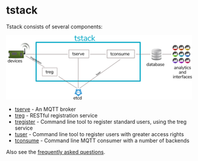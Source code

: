 # tstack

Tstack consists of several components:

<img src="tstack.png"  width="600px" />

* [tserve](tserve.md) - An MQTT broker
* [treg](treg.md) - RESTful registration service
* [tregister](tregister.md) - Command line tool to register standard users, using the treg service
* [tuser](tuser.md) - Command line tool to register users with greater access rights
* [tconsume](tconsume.md) - Command line MQTT consumer with a number of backends


Also see the [frequently asked questions](faq.md).
